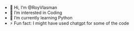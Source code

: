 - 👋 Hi, I’m @RoyVlasman
- 👀 I’m interested in Coding
- 🌱 I’m currently learning Python
- ⚡ Fun fact: I might have used chatgpt for some of the code

<!---
RoyVlasman/RoyVlasman is a ✨ special ✨ repository because its `README.md` (this file) appears on your GitHub profile.
You can click the Preview link to take a look at your changes.
--->
